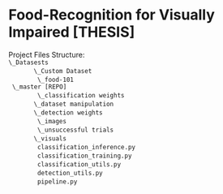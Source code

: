 # Food-Recognition for Visually Impaired [THESIS]

Project Files Structure:<br/>
`\_Datasests`<br/>
 &nbsp; &nbsp; &nbsp; &nbsp; &nbsp;`  \_Custom Dataset`<br/>
 &nbsp; &nbsp; &nbsp; &nbsp; &nbsp;`   \_food-101`<br/>`
\_master [REPO]`<br/>
 &nbsp; &nbsp; &nbsp; &nbsp; &nbsp;`   \_classification weights`<br/>
 &nbsp; &nbsp; &nbsp; &nbsp; &nbsp;`  \_dataset manipulation`<br/>
 &nbsp; &nbsp; &nbsp; &nbsp; &nbsp;`  \_detection weights`<br/>
 &nbsp; &nbsp; &nbsp; &nbsp; &nbsp;`   \_images`<br/>
 &nbsp; &nbsp; &nbsp; &nbsp; &nbsp;`   \_unsuccessful trials`<br/>
 &nbsp; &nbsp; &nbsp; &nbsp; &nbsp;`  \_visuals`<br/>
 &nbsp; &nbsp; &nbsp; &nbsp; &nbsp;`   classification_inference.py`<br/>
 &nbsp; &nbsp; &nbsp; &nbsp; &nbsp;`   classification_training.py`<br/>
 &nbsp; &nbsp; &nbsp; &nbsp; &nbsp;`   classification_utils.py`<br/>
 &nbsp; &nbsp; &nbsp; &nbsp; &nbsp;`   detection_utils.py`<br/>
 &nbsp; &nbsp; &nbsp; &nbsp; &nbsp;`   pipeline.py` 

